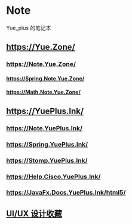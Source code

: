 # Note

Yue_plus 的笔记本

## <https://Yue.Zone/>

### <https://Note.Yue.Zone/>

#### <https://Spring.Note.Yue.Zone/>

#### <https://Math.Note.Yue.Zone/>

## <https://YuePlus.Ink/>

### <https://Note.YuePlus.Ink/>

### <https://Spring.YuePlus.Ink/>

### <https://Stomp.YuePlus.Ink/>

### <https://Help.Cisco.YuePlus.Ink/>

### <https://JavaFx.Docs.YuePlus.Ink/html5/>

## [UI/UX 设计收藏](https://yue-plus.github.io/UIUXDesignCollection/)
